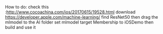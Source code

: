 How to do:
check this :http://www.cocoachina.com/ios/20170615/19528.html
download  https://developer.apple.com/machine-learning/
find ResNet50
then drag the mlmodel to the AI folder
set mlmodel target Membership to iOSDemo
then build
and use it
